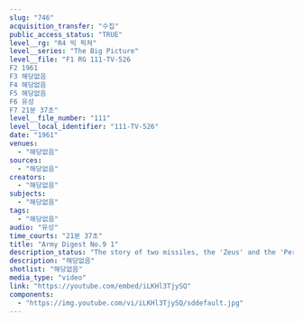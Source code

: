 ```yaml
---
slug: "746"
acquisition_transfer: "수집"
public_access_status: "TRUE"
level__rg: "R4 빅 픽쳐"
level__series: "The Big Picture"
level__file: "F1 RG 111-TV-526
F2 1961
F3 해당없음
F4 해당없음
F5 해당없음
F6 유성
F7 21분 37초"
level__file_number: "111"
level__local_identifier: "111-TV-526"
date: "1961"
venues: 
  - "해당없음"
sources: 
  - "해당없음"
creators: 
  - "해당없음"
subjects: 
  - "해당없음"
tags: 
  - "해당없음"
audio: "유성"
time_courts: "21분 37초"
title: "Army Digest No.9 1"
description_status: "The story of two missiles, the 'Zeus' and the 'Pershing', and their roles in America`s defense. Film follows from development to firings that establish their effectiveness."
description: "해당없음"
shotlist: "해당없음"
media_type: "video"
link: "https://youtube.com/embed/iLKHl3TjySQ"
components: 
  - "https://img.youtube.com/vi/iLKHl3TjySQ/sddefault.jpg"
---
```

